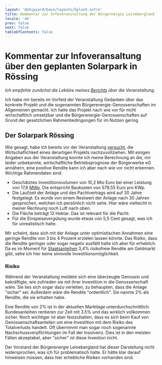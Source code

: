 ```yaml
---
layout: '@shipyard/base/layouts/Splash.astro'
title: Kommentar zur Infoveranstaltung der Bürgernergie Leinebergland
locale: 'de'
prev: false
next: false
tableOfContents: false
---
```


# Kommentar zur Infoveransaltung über den geplanten Solarpark in Rössing

_Ich empfehle zunächst die Lektüre meines
[Berichts](/de/blog/2024-07-23-solarpark-infoveranstaltung) über die
Veranstaltung._

Ich habe mir bereits im Vorfeld der Veranstaltung Gedanken über das konkrete
Projekt und die sogenannten Bürgerenergie-Genossenschaften im Allgemeinen
gemacht. Ich halte das Projekt nach wie vor für nicht wirtschaftlich umsetzbar
und die Bürgerenergie-Genossenschaften auf Grund der gesetzlichen
Rahmenbedingungen für im Nutzen gering.

## Der Solarpark Rössing

Wie gesagt, habe ich bereits vor der Veranstaltung
[versucht](https://docs.google.com/spreadsheets/d/1IKs5MRv3CtrwJh_f0Iw_0Gu9GgHeqkX-52ar_ERJLhw/edit?usp=sharing),
die Wirtschaflichkeit eines derartigen Projekts nachzuvollziehen. Mit einigen
Angaben aus der Veranstaltung konnte ich meine Berechnung an die, mir leider
unbekannte, wirtschaftliche Betriebsprognose der Bürgerwerke eG annähern, eine
positive Rendite kann ich aber nach wie vor nicht erkennen. Wichtige Rahmendaten
sind:

- Geschätztes Investitionsvolumen von 10,2 Mio Euro bei einer Leistung von 17,6
  [MWp](https://de.wikipedia.org/wiki/Watt_Peak). Die entspricht Baukosten von
  579,55 Euro pro KWp.
- Die Laufzeit der Anlage und des Pachtvertrags wird auf 30 Jahre festgelegt. Es
  wurde von einem Restwert der Anlage nach 30 Jahren gesprochen, welchen ich
  persönlich nicht sehe. Hier wäre vielleicht in meiner Rechnung noch Luft nach
  oben.
- Die Fläche beträgt 12 Hektar. Das ist relevant für die Pacht.
- Für die Einspeisevergütung wurde etwas von 5,5 Cent gesagt, was ich für
  unrealistisch halte.

Mir scheint, dass sich mit der Anlage unter optimistischen Annahmen eine geringe
Rendite von 3 bis 4 Prozent erzielen lassen könnte. Das Risiko, dass die Rendite
geringer oder sogar negativ ausfällt halte ich aber für erheblich. Da es im
Moment für
[Staatsanleihen](https://www.justetf.com/de/etf-profile.html?isin=DE000ETFL227)
3,4% risikofreie Rendite am Geldmarkt gibt, sehe ich hier keine sinnvolle
Investitionsmöglichkeit.

### Risiko

Während der Veranstaltung meldete sich eine überzeugte Genossin und bekräftigte,
wie zufrieden sie mit ihrer Investition in die Genossenschaft wäre. Sie lies
sich sogar dazu verleiten, zu behaupten, dass die Anlage "sicher" sei. Außerdem
wäre die Rendite "ordentlich". Sie nannte 2% als Rendite, die sie erhalten habe.

Eine Rendite von 2% ist in der aktuellen Marktlage unterdurchschnittlich.
Bundesanleihen rentieren zur Zeit mit 3.5% und das wirklich vollkommen sicher.
Noch wichtiger ist aber festzuhalten, dass es sich beim Kauf von
Genossenschaftsanteilen um eine Investition mit dem Risiko des Totalverlusts
handelt. Oft übernimmt man sogar noch sogenannte Nachschussverpflichtungen im
Fall der Insolvenz. Dies ist in den meisten Fällen akzeptabel, aber "sicher" ist
diese Investion nicht.

Der Vorstand der Bürgerenergie Leinebergland hat dieser Darstellung nicht
widersprochen, was ich für problematisch halte. Er hätte klar darauf hinweisen
müssen, dass hier erhebliche Risiken vorhanden sind.

